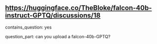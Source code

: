 ## https://huggingface.co/TheBloke/falcon-40b-instruct-GPTQ/discussions/18

contains_question: yes

question_part: can you upload a falcon-40b-GPTQ?